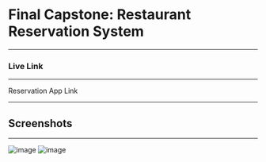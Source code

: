 # Final Capstone: Restaurant Reservation System
---------------------------------------------------------------------------------------------
### Live Link 
----------------------------------------------------------------------------------------------
Reservation App Link


-----------------------------------------------------------------------------------------------
## Screenshots
----------------------------------------------------------------------------------------------
![image](https://user-images.githubusercontent.com/72090865/116441764-5a70fb00-a817-11eb-9bde-d514169697a2.png)
![image](https://user-images.githubusercontent.com/72090865/116441692-47f6c180-a817-11eb-90bc-231fd3a45d22.png)
